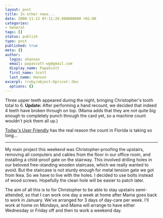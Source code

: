 ```yaml
---
layout: post
title: In other news...
date: 2000-11-12 07:11:29.000000000 +01:00
categories:
- General
tags: []
status: publish
type: post
published: true
meta: {}
author:
  login: shanson
  email: papascott-wp@gmail.com
  display_name: PapaScott
  first_name: Scott
  last_name: Hanson
excerpt: !ruby/object:Hpricot::Doc
  options: {}
---
```

<p>Three upper teeth appeared during the night, bringing Christopher's tooth total to 6. <b>Update:</b> After performing a hand recount, we decided that indeed 4 teeth have broken through on top. (Mama adds that they are not quite big enough to completely punch through the card yet, so a machine count wouldn't pick them all up.)</p>
<p><a href="http://ars.userfriendly.org/cartoons/?id=20001112&mode=classic">Today's User Friendly</a> has the real reason the count in Florida is taking so long...</p>
<hr />
<p>My main project this weekend was Christopher-proofing the upstairs, removing all computers and cables from the floor in our office room, and installing a child-proof gate on the stairway. This involved drilling holes in our beloved free-standing wooden staircase, which we really wanted to avoid. But the staircase is not sturdy enough for metal tension gate we got from Ikea. So we have to live with the holes. I decided to use bolts instead of wood screws. Hopefully the clean hole will be easier to patch later.</p>
<p>The aim of all this is to for Christopher to be able to stay upstairs semi-attended, so that I can work one day a week at home after Mama goes back to work in January. We've arranged for 3 days of day-care per week. I'll work at home on Mondays, and Mama will arrange to have either Wednesday or Friday off and then to work a weekend day.</p>
